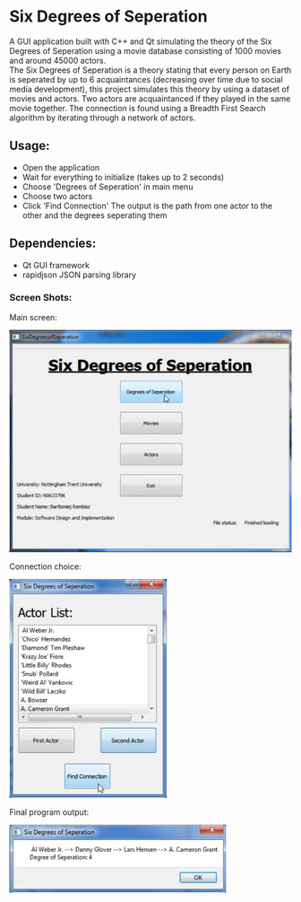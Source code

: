 # Six Degrees of Seperation
A GUI application built with C++ and Qt simulating the theory of the Six Degrees of Seperation using a movie database consisting of 1000 movies and around 45000 actors.  
The Six Degrees of Seperation is a theory stating that every person on Earth is seperated by up to 6 acquaintances (decreasing over time due to social media development), this project simulates this theory by using a dataset of movies and actors. Two actors are acquaintanced if they played in the same movie together.
The connection is found using a Breadth First Search algorithm by iterating through a network of actors.

## Usage:
- Open the application
- Wait for everything to initialize (takes up to 2 seconds)
- Choose 'Degrees of Seperation' in main menu
- Choose two actors
- Click 'Find Connection'
The output is the path from one actor to the other and the degrees seperating them

## Dependencies:
- Qt GUI framework
- rapidjson JSON parsing library

### Screen Shots:

Main screen:

![Main screen](ScreenShots/main.png)

Connection choice:

![Connection choice](ScreenShots/chooseconnection.png)

Final program output:

![Degrees of seperation output](ScreenShots/connection.png)

